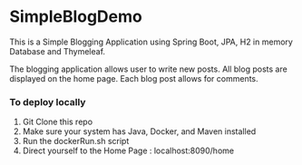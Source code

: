 # SimpleBlogDemo

This is a Simple Blogging Application using Spring Boot, JPA, H2 in memory Database and Thymeleaf. 

The blogging application allows user to write new posts. All blog posts are displayed on the home page. Each blog post allows for comments.

<h3>To deploy locally</h3>

1) Git Clone this repo
2) Make sure your system has Java, Docker, and Maven installed
3) Run the dockerRun.sh script
4) Direct yourself to the Home Page : localhost:8090/home


